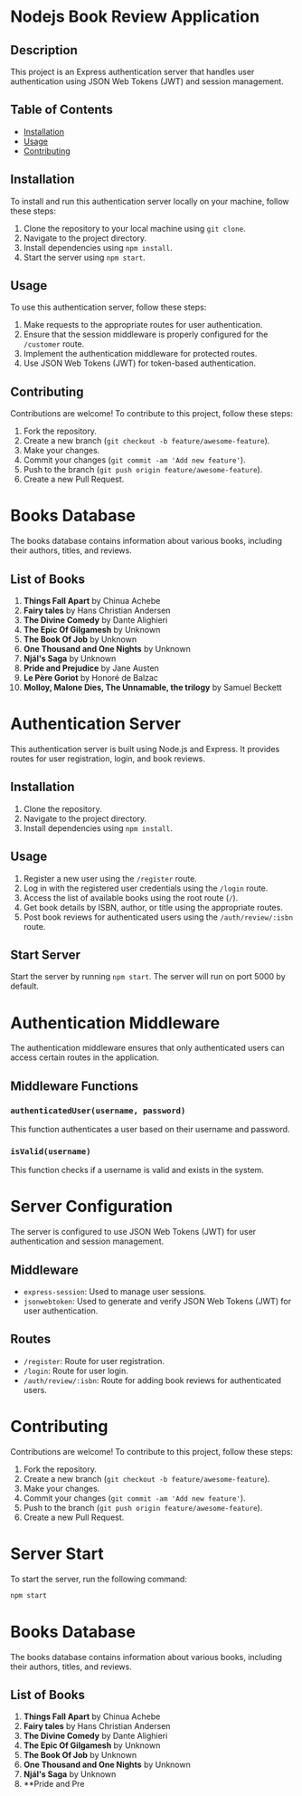 # Nodejs Book Review Application

## Description

This project is an Express authentication server that handles user authentication using JSON Web Tokens (JWT) and session management.

## Table of Contents

- [Installation](#installation)
- [Usage](#usage)
- [Contributing](#contributing)

## Installation

To install and run this authentication server locally on your machine, follow these steps:

1. Clone the repository to your local machine using `git clone`.
2. Navigate to the project directory.
3. Install dependencies using `npm install`.
4. Start the server using `npm start`.

## Usage

To use this authentication server, follow these steps:

1. Make requests to the appropriate routes for user authentication.
2. Ensure that the session middleware is properly configured for the `/customer` route.
3. Implement the authentication middleware for protected routes.
4. Use JSON Web Tokens (JWT) for token-based authentication.

## Contributing

Contributions are welcome! To contribute to this project, follow these steps:

1. Fork the repository.
2. Create a new branch (`git checkout -b feature/awesome-feature`).
3. Make your changes.
4. Commit your changes (`git commit -am 'Add new feature'`).
5. Push to the branch (`git push origin feature/awesome-feature`).
6. Create a new Pull Request.

# Books Database

The books database contains information about various books, including their authors, titles, and reviews.

## List of Books

1. **Things Fall Apart** by Chinua Achebe
2. **Fairy tales** by Hans Christian Andersen
3. **The Divine Comedy** by Dante Alighieri
4. **The Epic Of Gilgamesh** by Unknown
5. **The Book Of Job** by Unknown
6. **One Thousand and One Nights** by Unknown
7. **Njál's Saga** by Unknown
8. **Pride and Prejudice** by Jane Austen
9. **Le Père Goriot** by Honoré de Balzac
10. **Molloy, Malone Dies, The Unnamable, the trilogy** by Samuel Beckett

# Authentication Server

This authentication server is built using Node.js and Express. It provides routes for user registration, login, and book reviews.

## Installation

1. Clone the repository.
2. Navigate to the project directory.
3. Install dependencies using `npm install`.

## Usage

1. Register a new user using the `/register` route.
2. Log in with the registered user credentials using the `/login` route.
3. Access the list of available books using the root route (`/`).
4. Get book details by ISBN, author, or title using the appropriate routes.
5. Post book reviews for authenticated users using the `/auth/review/:isbn` route.

## Start Server

Start the server by running `npm start`. The server will run on port 5000 by default.

# Authentication Middleware

The authentication middleware ensures that only authenticated users can access certain routes in the application.

## Middleware Functions

### `authenticatedUser(username, password)`

This function authenticates a user based on their username and password.

### `isValid(username)`

This function checks if a username is valid and exists in the system.

# Server Configuration

The server is configured to use JSON Web Tokens (JWT) for user authentication and session management.

## Middleware

- `express-session`: Used to manage user sessions.
- `jsonwebtoken`: Used to generate and verify JSON Web Tokens (JWT) for user authentication.

## Routes

- `/register`: Route for user registration.
- `/login`: Route for user login.
- `/auth/review/:isbn`: Route for adding book reviews for authenticated users.

# Contributing

Contributions are welcome! To contribute to this project, follow these steps:

1. Fork the repository.
2. Create a new branch (`git checkout -b feature/awesome-feature`).
3. Make your changes.
4. Commit your changes (`git commit -am 'Add new feature'`).
5. Push to the branch (`git push origin feature/awesome-feature`).
6. Create a new Pull Request.

# Server Start

To start the server, run the following command:

```bash
npm start
```

# Books Database

The books database contains information about various books, including their authors, titles, and reviews.

## List of Books

1. **Things Fall Apart** by Chinua Achebe
2. **Fairy tales** by Hans Christian Andersen
3. **The Divine Comedy** by Dante Alighieri
4. **The Epic Of Gilgamesh** by Unknown
5. **The Book Of Job** by Unknown
6. **One Thousand and One Nights** by Unknown
7. **Njál's Saga** by Unknown
8. **Pride and Pre
